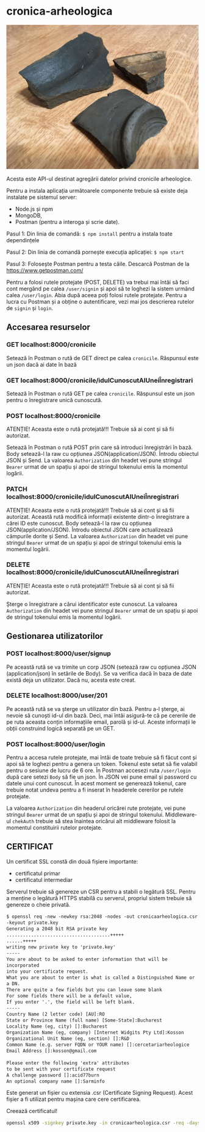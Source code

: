 # cronica-arheologica

![](fragmente.jpg)

Acesta este API-ul destinat agregării datelor privind cronicile arheologice.

Pentru a instala aplicația următoarele componente trebuie să existe deja instalate pe sistemul server:

- Node.js și npm
- MongoDB,
- Postman (pentru a interoga și scrie date).

Pasul 1:
Din linia de comandă: `$ npm install` pentru a instala toate dependințele

Pasul 2:
Din linia de comandă pornește execuția aplicației: `$ npm start`

Pasul 3:
Folosește Postman pentru a testa căile. Descarcă Postman de la https://www.getpostman.com/

Pentru a folosi rutele protejate (POST, DELETE) va trebui mai întâi să faci cont mergând pe calea `/user/signin` și apoi să te loghezi la sistem urmând calea `/user/login`. Abia după aceea poți folosi rutele protejate. Pentru a lucra cu Postman și a obține o autentificare, vezi mai jos descrierea rutelor de `signin` și `login`.

## Accesarea resurselor

### GET localhost:8000/cronicile

Setează în Postman o rută de GET direct pe calea `cronicile`. Răspunsul este un json dacă ai date în bază

### GET localhost:8000/cronicile/idulCunoscutAlUneiÎnregistrari

Setează în Postman o rută GET pe calea `cronicile`. Răspunsul este un json pentru o înregistrare unică cunoscută.

### POST localhost:8000/cronicile

ATENȚIE! Aceasta este o rută protejată!!! Trebuie să ai cont și să fii autorizat.

Setează în Postman o rută POST prin care să introduci înregistrări în bază.
Body setează-l la raw cu opțiunea JSON(application/JSON). Întrodu obiectul JSON și Send. La valoarea `Authorization` din headet vei pune stringul `Bearer` urmat de un spațiu și apoi de stringul tokenului emis la momentul logării.

### PATCH localhost:8000/cronicile/idulCunoscutAlUneiÎnregistrari

ATENȚIE! Aceasta este o rută protejată!!! Trebuie să ai cont și să fii autorizat.
Această rută modifică informații existente dintr-o înregistrare a cărei ID este cunoscut.
Body setează-l la raw cu opțiunea JSON(application/JSON). Întrodu obiectul JSON care actualizează câmpurile dorite și Send. La valoarea `Authorization` din headet vei pune stringul `Bearer` urmat de un spațiu și apoi de stringul tokenului emis la momentul logării.

### DELETE localhost:8000/cronicile/idulCunoscutAlUneiÎnregistrari

ATENȚIE! Aceasta este o rută protejată!!! Trebuie să ai cont și să fii autorizat.

Șterge o înregistrare a cărui identificator este cunoscut. La valoarea `Authorization` din headet vei pune stringul `Bearer` urmat de un spațiu și apoi de stringul tokenului emis la momentul logării.

## Gestionarea utilizatorilor

### POST localhost:8000/user/signup

Pe această rută se va trimite un corp JSON (setează raw cu opțiunea JSON (application/json) în setările de Body).
Se va verifica dacă în baza de date există deja un utilizator. Dacă nu, acesta este creat.

### DELETE localhost:8000/user/201

Pe această rută se va șterge un utilizator din bază. Pentru a-l șterge, ai nevoie să cunoști id-ul din bază. Deci, mai întâi asigură-te că pe cererile de pe ruta aceasta conțin informațiile email, parolă și id-ul. Aceste informații le obții construind logică separată pe un GET.

### POST localhost:8000/user/login

Pentru a accesa rutele protejate, mai întâi de toate trebuie să fi făcut cont și apoi să te loghezi pentru a genera un token. Tokenul este setat să fie valabil pentru o sesiune de lucru de 6 ore. În Postman accesezi ruta `/user/login` după care setezi `Body` să fie un json. În JSON vei pune email și password cu datele unui cont cunoscut. În acest moment se generează tokenul, care trebuie notat undeva pentru a fi inserat în headerele cererilor pe rutele protejate.

La valoarea `Authorization` din headerul oricărei rute protejate, vei pune stringul `Bearer` urmat de un spațiu și apoi de stringul tokenului. Middleware-ul `chekAuth` trebuie să stea înaintea oricărui alt middleware folosit la momentul constituirii rutelor protejate.

## CERTIFICAT

Un certificat SSL constă din două fișiere importante:

- certificatul primar
- certificatul intermediar

Serverul trebuie să genereze un CSR pentru a stabili o legătură SSL. Pentru a menține o legătură HTTPS stabilă cu serverul, propriul sistem trebuie să genereze o cheie privată.

```text
$ openssl req -new -newkey rsa:2048 -nodes -out cronicaarheologica.csr -keyout private.key
Generating a 2048 bit RSA private key
......................................+++++
......+++++
writing new private key to 'private.key'
-----
You are about to be asked to enter information that will be incorporated
into your certificate request.
What you are about to enter is what is called a Distinguished Name or a DN.
There are quite a few fields but you can leave some blank
For some fields there will be a default value,
If you enter '.', the field will be left blank.
-----
Country Name (2 letter code) [AU]:RO
State or Province Name (full name) [Some-State]:Bucharest
Locality Name (eg, city) []:Bucharest
Organization Name (eg, company) [Internet Widgits Pty Ltd]:Kosson
Organizational Unit Name (eg, section) []:R&D
Common Name (e.g. server FQDN or YOUR name) []:cercetariarheologice
Email Address []:kosson@gmail.com

Please enter the following 'extra' attributes
to be sent with your certificate request
A challenge password []:acid77burn
An optional company name []:Sarminfo
```

Este generat un fișier cu extensia .csr (Certificate Signing Request). Acest fișier a fi utilizat pentru mașina care cere certificarea.

Creează certificatul!

```bash
openssl x509 -signkey private.key -in cronicaarheologica.csr -req -days 365 -out cronicaarheologica.crt
```